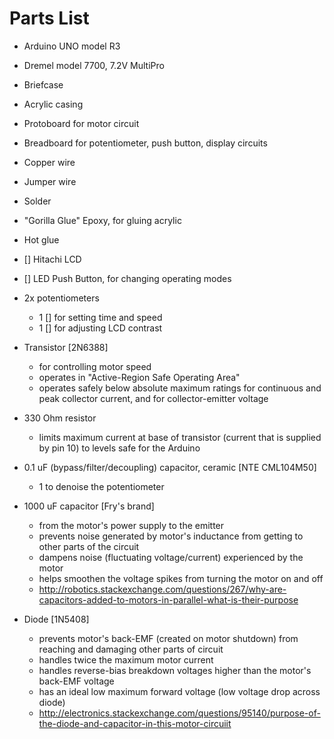 Parts List
=====================================
- Arduino UNO model R3
- Dremel model 7700, 7.2V MultiPro

- Briefcase
- Acrylic casing
- Protoboard for motor circuit
- Breadboard for potentiometer, push button, display circuits
- Copper wire
- Jumper wire
- Solder
- "Gorilla Glue" Epoxy, for gluing acrylic
- Hot glue
 
- [] Hitachi LCD
- [] LED Push Button, for changing operating modes
- 2x potentiometers
  - 1 [] for setting time and speed
  - 1 [] for adjusting LCD contrast

- Transistor [2N6388]
  - for controlling motor speed
  - operates in "Active-Region Safe Operating Area"
  - operates safely below absolute maximum ratings for continuous and peak collector current, and for collector-emitter voltage
- 330 Ohm resistor
  - limits maximum current at base of transistor (current that is supplied by pin 10) to levels safe for the Arduino
- 0.1 uF (bypass/filter/decoupling) capacitor, ceramic [NTE CML104M50]
  - 1 to denoise the potentiometer
- 1000 uF capacitor [Fry's brand]
  - from the motor's power supply to the emitter
  - prevents noise generated by motor's inductance from getting to other parts of the circuit
  - dampens noise (fluctuating voltage/current) experienced by the motor
  - helps smoothen the voltage spikes from turning the motor on and off
  - http://robotics.stackexchange.com/questions/267/why-are-capacitors-added-to-motors-in-parallel-what-is-their-purpose
- Diode [1N5408]
  - prevents motor's back-EMF (created on motor shutdown) from reaching and damaging other parts of circuit
  - handles twice the maximum motor current
  - handles reverse-bias breakdown voltages higher than the motor's back-EMF voltage
  - has an ideal low maximum forward voltage (low voltage drop across diode)
  - http://electronics.stackexchange.com/questions/95140/purpose-of-the-diode-and-capacitor-in-this-motor-circuiit